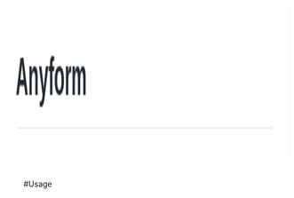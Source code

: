 <img src="/packages/config/readme_resources/header.png" align="right" height="280px" hspace="30px" vspace="30px">

#Usage